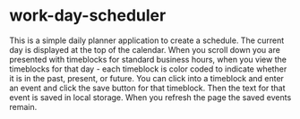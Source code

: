 # work-day-scheduler

This is a simple daily planner application to create a schedule. The current day is displayed at the top of the calendar. When you scroll down you are presented with timeblocks for standard business hours, when you view the timeblocks for that day - each timeblock is color coded to indicate whether it is in the past, present, or future. You can click into a timeblock and enter an event and click the save button for that timeblock. Then the text for that event is saved in local storage. When you refresh the page the saved events remain.
